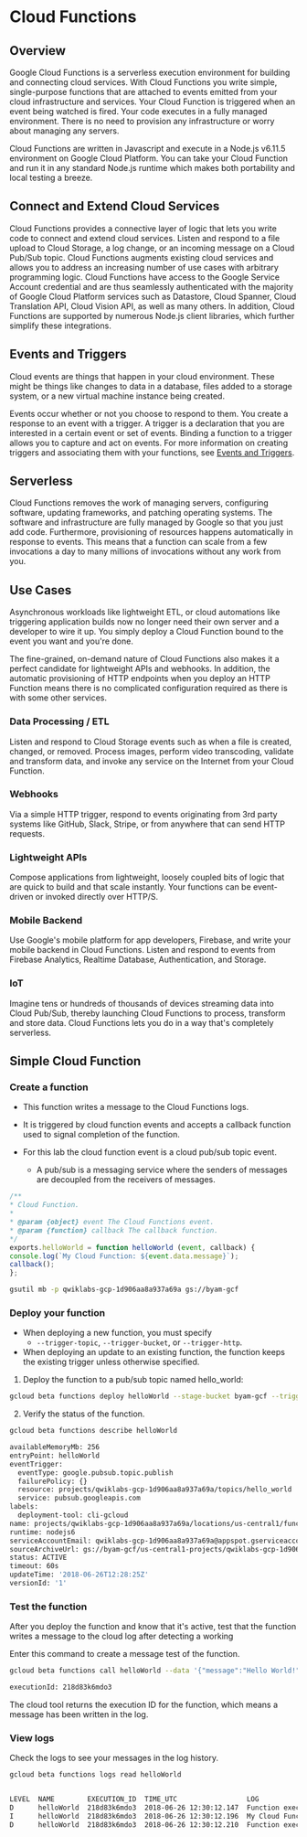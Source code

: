 # Cloud Functions

## Overview
Google Cloud Functions is a serverless execution environment for building and connecting cloud services. 
With Cloud Functions you write simple, single-purpose functions that are attached to events emitted from your cloud infrastructure and services. 
Your Cloud Function is triggered when an event being watched is fired. Your code executes in a fully managed environment. 
There is no need to provision any infrastructure or worry about managing any servers.

Cloud Functions are written in Javascript and execute in a Node.js v6.11.5 environment on Google Cloud Platform. 
You can take your Cloud Function and run it in any standard Node.js runtime which makes both portability and local testing a breeze.

## Connect and Extend Cloud Services
Cloud Functions provides a connective layer of logic that lets you write code to connect and extend cloud services. 
Listen and respond to a file upload to Cloud Storage, a log change, or an incoming message on a Cloud Pub/Sub topic. 
Cloud Functions augments existing cloud services and allows you to address an increasing number of use cases with arbitrary programming logic. 
Cloud Functions have access to the Google Service Account credential and are thus seamlessly authenticated with the majority of 
Google Cloud Platform services such as Datastore, Cloud Spanner, Cloud Translation API, Cloud Vision API, as well as many others. 
In addition, Cloud Functions are supported by numerous Node.js client libraries, which further simplify these integrations.
   
## Events and Triggers
Cloud events are things that happen in your cloud environment.
These might be things like changes to data in a database, files added to a storage system, or a new virtual machine instance being created.

Events occur whether or not you choose to respond to them. You create a response to an event with a trigger. 
A trigger is a declaration that you are interested in a certain event or set of events. 
Binding a function to a trigger allows you to capture and act on events. 
For more information on creating triggers and associating them with your functions, see [Events and Triggers](https://cloud.google.com/functions/docs/concepts/events-triggers).

## Serverless
Cloud Functions removes the work of managing servers, configuring software, updating frameworks, and patching operating systems. 
The software and infrastructure are fully managed by Google so that you just add code. 
Furthermore, provisioning of resources happens automatically in response to events. 
This means that a function can scale from a few invocations a day to many millions of invocations without any work from you.

## Use Cases
Asynchronous workloads like lightweight ETL, 
or cloud automations like triggering application builds now no longer need their own server and a developer to wire it up. 
You simply deploy a Cloud Function bound to the event you want and you're done.

The fine-grained, on-demand nature of Cloud Functions also makes it a perfect candidate for lightweight APIs and webhooks. 
In addition, the automatic provisioning of HTTP endpoints when you deploy an HTTP Function means 
there is no complicated configuration required as there is with some other services. 

### Data Processing / ETL
Listen and respond to Cloud Storage events such as when a file is created, changed, or removed. 
Process images, perform video transcoding, validate and transform data, and invoke any service on the Internet from your Cloud Function.

### Webhooks
Via a simple HTTP trigger, respond to events originating from 3rd party systems like GitHub, Slack, Stripe, or from anywhere that can send HTTP requests.

### Lightweight APIs
Compose applications from lightweight, loosely coupled bits of logic that are quick to build and that scale instantly. 
Your functions can be event-driven or invoked directly over HTTP/S.

### Mobile Backend
Use Google's mobile platform for app developers, Firebase, and write your mobile backend in Cloud Functions. 
Listen and respond to events from Firebase Analytics, Realtime Database, Authentication, and Storage.

### IoT
Imagine tens or hundreds of thousands of devices streaming data into Cloud Pub/Sub, 
thereby launching Cloud Functions to process, transform and store data. 
Cloud Functions lets you do in a way that's completely serverless.


## Simple Cloud Function

### Create a function

- This function writes a message to the Cloud Functions logs. 
- It is triggered by cloud function events and accepts a callback function used to signal completion of the function.

- For this lab the cloud function event is a cloud pub/sub topic event. 
    - A pub/sub is a messaging service where the senders of messages are decoupled from the receivers of messages. 

```javascript
/**
* Cloud Function.
*
* @param {object} event The Cloud Functions event.
* @param {function} callback The callback function.
*/
exports.helloWorld = function helloWorld (event, callback) {
console.log(`My Cloud Function: ${event.data.message}`);
callback();
};
```

```bash
gsutil mb -p qwiklabs-gcp-1d906aa8a937a69a gs://byam-gcf
```

### Deploy your function

* When deploying a new function, you must specify 
    - `--trigger-topic`, `--trigger-bucket`, or `--trigger-http`. 
* When deploying an update to an existing function, the function keeps the existing trigger unless otherwise specified.

1. Deploy the function to a pub/sub topic named hello\_world:
```bash
gcloud beta functions deploy helloWorld --stage-bucket byam-gcf --trigger-topic hello_world
```
2. Verify the status of the function.
```bash
gcloud beta functions describe helloWorld

availableMemoryMb: 256
entryPoint: helloWorld
eventTrigger:
  eventType: google.pubsub.topic.publish
  failurePolicy: {}
  resource: projects/qwiklabs-gcp-1d906aa8a937a69a/topics/hello_world
  service: pubsub.googleapis.com
labels:
  deployment-tool: cli-gcloud
name: projects/qwiklabs-gcp-1d906aa8a937a69a/locations/us-central1/functions/helloWorld
runtime: nodejs6
serviceAccountEmail: qwiklabs-gcp-1d906aa8a937a69a@appspot.gserviceaccount.com
sourceArchiveUrl: gs://byam-gcf/us-central1-projects/qwiklabs-gcp-1d906aa8a937a69a/locations/us-central1/functions/helloWorld-vjyysctofvkw.zip
status: ACTIVE
timeout: 60s
updateTime: '2018-06-26T12:28:25Z'
versionId: '1'
```   

### Test the function

After you deploy the function and know that it's active, test that the function writes a message to the cloud log after detecting a working

Enter this command to create a message test of the function.

```bash
gcloud beta functions call helloWorld --data '{"message":"Hello World!"}'

executionId: 218d83k6mdo3
```

The cloud tool returns the execution ID for the function, which means a message has been written in the log.


### View logs

Check the logs to see your messages in the log history.
```bash
gcloud beta functions logs read helloWorld


LEVEL  NAME        EXECUTION_ID  TIME_UTC                 LOG
D      helloWorld  218d83k6mdo3  2018-06-26 12:30:12.147  Function execution started
I      helloWorld  218d83k6mdo3  2018-06-26 12:30:12.196  My Cloud Function: Hello World!
D      helloWorld  218d83k6mdo3  2018-06-26 12:30:12.210  Function execution took 64 ms, finished with status: 'ok'
```

